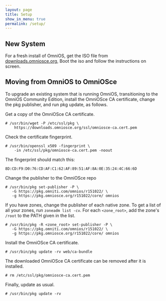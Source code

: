 ```yaml
---
layout: page
title: Setup
show_in_menu: true
permalink: /setup/
---
```


## New System

For a fresh install of OmniOS, get the ISO file from
[downloads.omniosce.org](https://downloads.omniosce.org/media/stable/), 
Boot the iso and follow the instructions on screen.

## Moving from OmniOS to OmniOSce

To upgrade an existing system that is running OmniOS, transitioning to
the OmniOS Community Edition, install the OmniOSce CA certificate, 
change the pkg publisher, and run pkg update, as follows.

Get a copy of the OmniOSce CA certificate.

```
# /usr/bin/wget -P /etc/ssl/pkg \
    https://downloads.omniosce.org/ssl/omniosce-ca.cert.pem 
```

Check the certificate fingerprint. 

```
# /usr/bin/openssl x509 -fingerprint \
    -in /etc/ssl/pkg/omniosce-ca.cert.pem -noout
```

The fingerprint should match this:

`8D:CD:F9:D0:76:CD:AF:C1:62:AF:89:51:AF:8A:0E:35:24:4C:66:6D`

Change the publisher to the OmniOSce repo 

```
# /usr/bin/pkg set-publisher -P \
   -G https://pkg.omniti.com/omnios/r151022/ \
   -g https://pkg.omniosce.org/r151022/core/ omnios 
```

If you have zones, change the publisher of each native zone.  To get a list of all your zones, run `zoneadm list -cv`. For each `<zone_root>`, add the zone's `/root` to the PATH given in the list. 


```
# /usr/bin/pkg -R <zone_root> set-publisher -P \
   -G https://pkg.omniti.com/omnios/r151022/ \
   -g https://pkg.omniosce.org/r151022/core/ omnios 
```

Install the OmniOSce CA certificate. 

```
# /usr/bin/pkg update -rv web/ca-bundle 
```

The downloaded OmniOSce CA certificate can be removed after it is installed. 

```
# rm /etc/ssl/pkg/omniosce-ca.cert.pem 
```

Finally, update as usual.

```
# /usr/bin/pkg update -rv 
```
